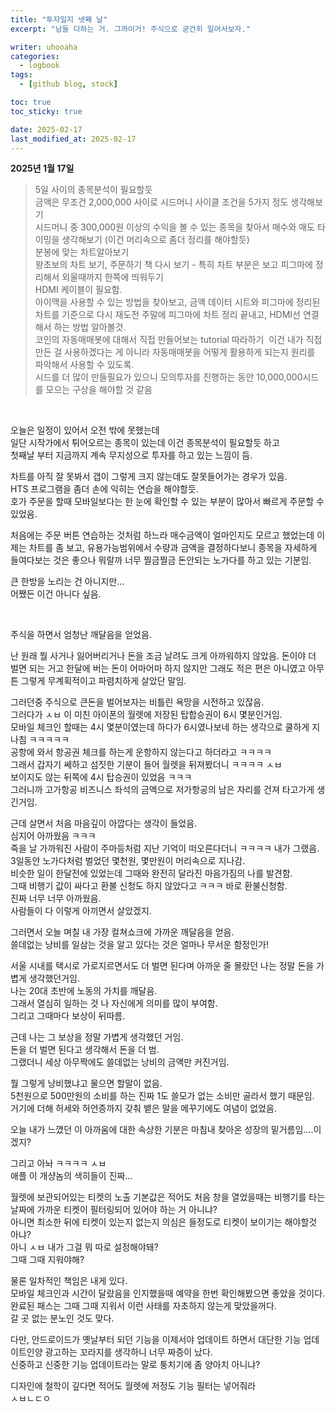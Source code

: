 ```yaml
---
title: "투자일지 넷째 날"
excerpt: "남들 다하는 거. 그까이거! 주식으로 굳건히 일어서보자."

writer: uhooaha
categories:
  - logbook
tags:
  - [github blog, stock]

toc: true
toc_sticky: true

date: 2025-02-17
last_modified_at: 2025-02-17
---
```



**2025년 1월 17일**    


> 5일 사이의 종목분석이 필요할듯          
> 금액은 무조건 2,000,000 사이로 시드머니 사이클 조건을 5가지 정도 생각해보기         
> 시드머니 중 300,000원 이상의 수익을 볼 수 있는 종목을 찾아서 매수와 매도 타이밍을 생각해보기 (이건 머리속으로 좀더 정리를 해야할듯)            
> 분봉에 맞는 차트알아보기         
> 왕초보의 차트 보기, 주문하기 책 다시 보기 - 특히 차트 부분은 보고 피그마에 정리해서 외울때까지 한쪽에 띄워두기         
> HDMI 케이블이 필요함.         
> 아이맥을 사용할 수 있는 방법을 찾아보고, 금액 데이터 시트와 피그마에 정리된 차트를 기준으로 다시 재도전 주말에 피그마에 차트 정리 끝내고, HDMI선 연결해서 하는 방법 알아볼것.      
> 코인의 자동매매봇에 대해서 직접 만들어보는 tutorial 따라하기  이건 내가 직접 만든 걸 사용하겠다는 게 아니라 자동매매봇을 어떻게 활용하게 되는지 원리를 파악해서 사용할 수 있도록.      
> 시드를 더 많이 만들필요가 있으니 모의투자를 진행하는 동안 10,000,000시드를 모으는 구상을 해야할 것 같음          
     

<br>
         

오늘은 일정이 있어서 오전 밖에 못했는데    
일단 시작가에서 튀어오르는 종목이 있는데 이건 종목분석이 필요할듯 하고     
첫째날 부터 지금까지 계속 무지성으로 투자를 하고 있는 느낌이 듬.        

차트를 아직 잘 못봐서 갭이 그렇게 크지 않는데도 잘못들어가는 경우가 있음.    
HTS 프로그램을 좀더 손에 익히는 연습을 해야할듯.     
호가 주문을 할때 모바일보다는 한 눈에 확인할 수 있는 부분이 많아서 빠르게 주문할 수 있었음.      

처음에는 주문 버튼 연습하는 것처럼 하느라 매수금액이 얼마인지도 모르고 했었는데 이제는 차트를 좀 보고, 유용가능범위에서 수량과 금액을 결정하다보니 종목을 자세하게 들여다보는 것은 좋으나 뭐랄까 너무 찔금찔금 돈안되는 노가다를 하고 있는 기분임.     

큰 한방을 노리는 건 아니지만...      
어쨌든 이건 아니다 싶음.    

<br>

주식을 하면서 엄청난 깨달음을 얻었음.    

난 원래 뭘 사거나 잃어버리거나 돈을 조금 날려도 크게 아까워하지 않았음. 
돈이야 더 벌면 되는 거고 한달에 버는 돈이 어마어마 하지 않지만 그래도 적은 편은 아니였고 아무튼 그렇게 무계획적이고 파렴치하게 살았단 말임.      

그러던중 주식으로 큰돈을 벌어보자는 비틀린 욕망을 시전하고 있잖음.       
그러다가 ㅅㅂ 이 미친 아이폰의 월렛에 저장된 탑합승권이 6시 몇분인거임.       
모바일 체크인 할때는 4시 몇분이였는데 하다가 6시였나보네 하는 생각으로 쿨하게 지나침 ㅋㅋㅋㅋㅋ       
공항에 와서 항공권 체크를 하는게 운항하지 않는다고 하더라고 ㅋㅋㅋㅋ      
그래서 갑자기 쎄하고 섬짓한 기분이 들어 월렛을 뒤져봤더니 ㅋㅋㅋㅋ ㅅㅂ     
보이지도 않는 뒤쪽에 4시 탑승권이 있었음 ㅋㅋㅋ      
그러니까 고가항공 비즈니스 좌석의 금액으로 저가항공의 남은 자리를 건져 타고가게 생긴거임.     

근데 살면서 처음 마음깊이 아깝다는 생각이 들었음.       
심지어 아까웠음 ㅋㅋㅋ         
죽을 날 가까워진 사람이 주마등처럼 지난 기억이 떠오른다더니 ㅋㅋㅋㅋ 내가 그랬음.       
3일동안 노가다처럼 벌었던 몇천원, 몇만원이 머리속으로 지나감.       
비슷한 일이 한달전에 있었는데 그때와 완전히 달라진 마음가짐의 나를 발견함.         
그때 비행기 값이 싸다고 환불 신청도 하지 않았다고 ㅋㅋㅋ 바로 환불신청함.       
진짜 너무 너무 아까웠음.       
사람들이 다 이렇게 아끼면서 살았겠지.      

그러면서 오늘 며칠 내 가장 컬쳐쇼크에 가까운 깨달음을 얻음.      
쓸데없는 낭비를 일삼는 것을 알고 있다는 것은 얼마나 무서운 함정인가!      

서울 시내를 택시로 가로지르면서도 더 벌면 된다며 아까운 줄 몰랐던 나는 정말 돈을 가볍게 생각했던거임.      
나는 20대 초반에 노동의 가치를 깨달음.      
그래서 열심히 일하는 것 나 자신에게 의미를 많이 부여함.      
그리고 그때마다 보상이 뒤따름.         

근데 나는 그 보상을 정말 가볍게 생각했던 거임.      
돈을 더 벌면 된다고 생각해서 돈을 더 범.       
그랬더니 세상 아무짝에도 쓸데없는 낭비의 금액만 커진거임.      

뭘 그렇게 낭비했냐고 물으면 할말이 없음.      
5천원으로 500만원의 소비를 하는 진짜 1도 쓸모가 없는 소비만 골라서 했기 때문임.         
거기에 더해 허세와 허언증까지 갖춰 뱉은 말을 메꾸기에도 여념이 없었음.        

오늘 내가 느꼈던 이 아까움에 대한 속상한 기분은 마침내 찾아온 성장의 밑거름임….이겠지?       

그리고 아놔 ㅋㅋㅋㅋ ㅅㅂ      
애플 이 개샹놈의 색히들이 진짜...       

월렛에 보관되어있는 티켓의 노출 기본값은 적어도 처음 창을 열었을때는 비행기를 타는 날짜에 가까운 티켓이 필터링되어 있어야 하는 거 아니냐?      
아니면 최소한 뒤에 티켓이 있는지 없는지 의심은 들정도로 티켓이 보이기는 해야할것 아냐?      
아니 ㅅㅂ 내가 그걸 뭐 따로 설정해야돼?      
그때 그때 지워야해?       

물론 일차적인 책임은 내게 있다.      
모바일 체크인과 시간이 달랐음을 인지했을때 예약을 한번 확인해봤으면 좋았을 것이다.     
완료된 패스는 그때 그때 지워서 이런 사태를 자초하지 않는게 맞았을꺼다.      
갈 곳 없는 분노인 것도 맞다. 

다만, 안드로이드가 옛날부터 되던 기능을 이제서야 업데이트 하면서 대단한 기능 업데이트인양 광고하는 꼬라지를 생각하니 너무 짜증이 났다.     
신중하고 신중한 기능 업데이트라는 말로 퉁치기에 좀 양아치 아니냐?

디자인에 철학이 깊다면 적어도 월렛에 저정도 기능 필터는 넣어줘라      
ㅅㅂㄴㄷㅇ

